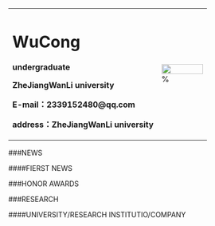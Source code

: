 <table border="0">
  <tr>
    <td width="75%">
      <h1>WuCong</h1>
      <p><b>undergraduate</b></p>
      <p><b>ZheJiangWanLi university</b></p>
      <p><b>E-mail：2339152480@qq.com</b></p>
      <p><b>address：ZheJiangWanLi university</b></p>
    </td>
    <td width="25%">
      <img src="/zhengjianzhao.jpg" width="100%">      % 
    </td>
  </tr>
</table>
###NEWS

####FIERST NEWS

###HONOR AWARDS

###RESEARCH

####UNIVERSITY/RESEARCH INSTITUTIO/COMPANY
